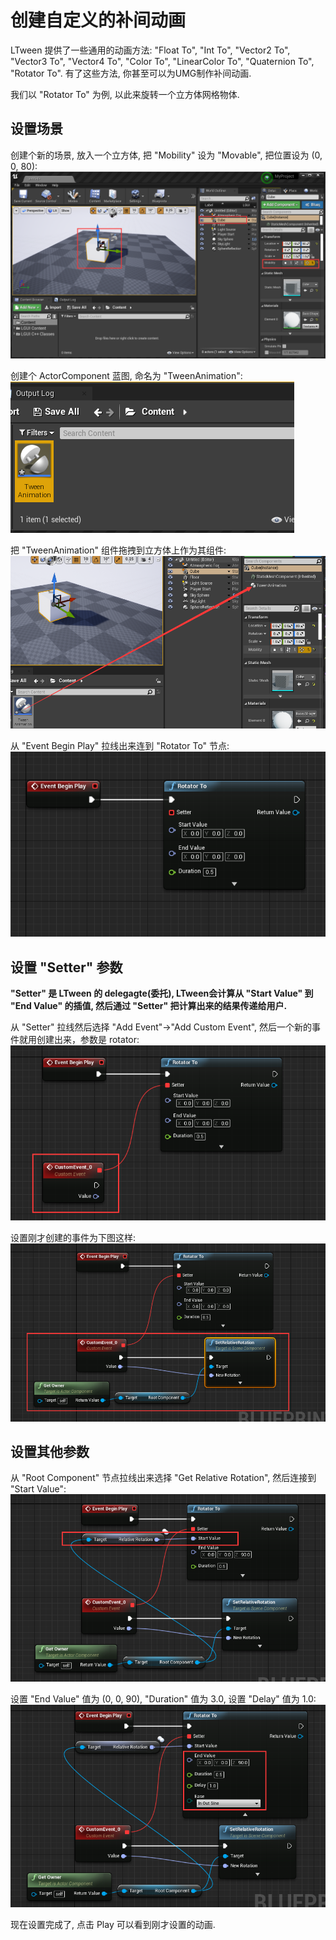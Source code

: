 # 创建自定义的补间动画
LTween 提供了一些通用的动画方法: "Float To", "Int To", "Vector2 To", "Vector3 To", "Vector4 To", "Color To", "LinearColor To", "Quaternion To", "Rotator To". 有了这些方法, 你甚至可以为UMG制作补间动画.  

我们以 "Rotator To" 为例, 以此来旋转一个立方体网格物体.

## 设置场景
创建个新的场景, 放入一个立方体, 把 "Mobility" 设为 "Movable", 把位置设为 (0, 0, 80):
![](./step1.png)

创建个 ActorComponent 蓝图, 命名为 "TweenAnimation":
![](./step2.png)

把 "TweenAnimation" 组件拖拽到立方体上作为其组件:
![](./step3.png)

从 "Event Begin Play" 拉线出来连到 "Rotator To" 节点:
![](./step4.png)

## 设置 "Setter" 参数
**"Setter" 是 LTween 的 delegagte(委托), LTween会计算从 "Start Value" 到 "End Value" 的插值, 然后通过 "Setter" 把计算出来的结果传递给用户.**

从 "Setter" 拉线然后选择 "Add Event"->"Add Custom Event", 然后一个新的事件就用创建出来，参数是 rotator:
![](./step5.png)

设置刚才创建的事件为下图这样:
![](./step6.png)

## 设置其他参数
从 "Root Component" 节点拉线出来选择 "Get Relative Rotation", 然后连接到 "Start Value":
![](./step7.png)

设置 "End Value" 值为 (0, 0, 90), "Duration" 值为 3.0, 设置 "Delay" 值为 1.0:
![](./step8.png)

现在设置完成了, 点击 Play 可以看到刚才设置的动画.